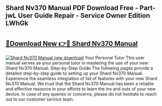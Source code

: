 ## Shard Nv370 Manual PDF Download Free - Part-jwL User Guide Repair - Service Owner Edition LWhGk

# <h2><a href="http://bc42220.oget.top/?id=Shard+Nv370+Manual">🔗Download New 👉🔴 Shard Nv370 Manual</a></h2>

[![Shard Nv370 Manual new download](https://i.imgur.com/5g1atiW.png)](http://bc42220.oget.top/?id=Shard+Nv370+Manual)
Your Personal Tutor This user manual serves as your personal tutor in mastering the use of your new Shard Nv370 Manual. Step-by-Step Guide The following pages provide a detailed step-by-step guide to setting up your Shard Nv370 Manual. Experience the seamless integration of list of features with your new Shard Nv370 Manual. We trust that the Shard Nv370 Manual has been a reliable and effective resource in your efforts to learn the ins and outs of your new device. In case of any queries or concerns, please do not hesitate to reach out to our customer service team.
